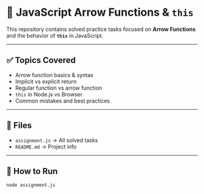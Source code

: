 
# 🚀 JavaScript Arrow Functions & `this`

This repository contains solved practice tasks focused on **Arrow Functions** and the behavior of **`this`** in JavaScript.


---

## ✅ Topics Covered
- Arrow function basics & syntax  
- Implicit vs explicit return  
- Regular function vs arrow function  
- `this` in Node.js vs Browser  
- Common mistakes and best practices  
---

## 📂 Files
- `assignment.js` → All solved tasks  
- `README.md` → Project info  

---

## 🏃 How to Run
```bash
node assignment.js
